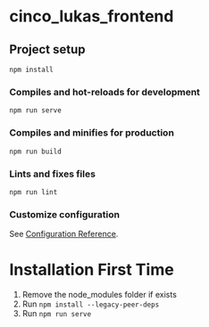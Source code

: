 # cinco_lukas_frontend

## Project setup
```
npm install
```

### Compiles and hot-reloads for development
```
npm run serve
```

### Compiles and minifies for production
```
npm run build
```

### Lints and fixes files
```
npm run lint
```

### Customize configuration
See [Configuration Reference](https://cli.vuejs.org/config/).


# Installation First Time

1. Remove the node_modules folder if exists
2. Run ```npm install --legacy-peer-deps```
3. Run ```npm run serve```